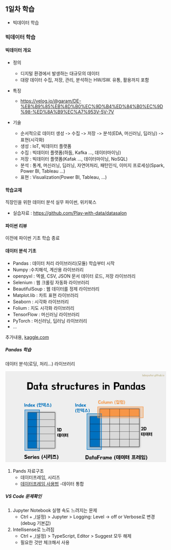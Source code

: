 ## 1일차 학습
- 빅데이터 학습

### 빅데이터 학습

#### 빅데이터 개요
- 정의
    - 디지털 환경에서 발생하는 대규모의 데이터
    - 대량 데이터 수집, 저장, 관리, 분석하는 HW/SW. 유통, 활용까지 포함
- 특징
    - https://velog.io/@garam/DE-%EB%B9%85%EB%8D%B0%EC%9D%B4%ED%84%B0%EC%9D%98-%ED%8A%B9%EC%A7%953V-5V-7V

- 기술
    - 순서적으로 데이터 생성 -> 수집 -> 저장 -> 분석(EDA, 머신러닝, 딥러닝) -> 표현(시각화)
    - 생성 : IoT, 빅데이터 플랫폼
    - 수집 : 빅데이터 플랫폼(하둡, Kafka ..., 데이터마이닝)
    - 저장 : 빅데이터 플랫폼(Kafak ..., 데이터마이닝, NoSQL)
    - 분석 : 통계, 머신러닝, 딥러닝, 자연어처리, 패턴인식, 이미지 프로세싱(Spark, Power BI, Tableau ...)
    - 표현 : Visualization(Power BI, Tableau, ...)

#### 학습교재
직장인을 위한 데이터 분석 실무 파이썬, 위키북스

- 실습자료 : https://github.com/Play-with-data/datasalon

#### 파이썬 리뷰
이전에 파이썬 기초 학습 종료

#### 데이터 분석 기초
- Pandas : 데이터 처리 라이브러리(모듈) 학습부터 시작
- Numpy :수치해석, 계산용 라이브러리
- openpyxl : 엑셀, CSV, JSON 문서 데이터 로드, 저장 라이브러리
- Selenium : 웹 크롤링 자동화 라이브러리
- BeautifulSoup : 웹 데이터를 정제 라이브러리
- Matplot.lib : 차트 표현 라이브러리
- Seaborn : 시각화 라이브러리
- Folium : 지도 시각화 라이브러리
- TensorFlow : 머신러닝 라이브러리
- PyTorch : 머신러닝, 딥러닝 라이브러리
- ...

추가내용, [kaggle.com](https://www.kaggle.com/)

##### Pandas 학습
데이터 분석(로딩, 처리...) 라이브러리

![자료구조](https://raw.githubusercontent.com/ChnagHyun/bigdata-analysis-2024/main/images/ba001.png)

1. Pands 자료구조
    - 데이터프레임, 시리즈
    - [데이터프레임 사용법](https://github.com/ChnagHyun/bigdata-analysis-2024/blob/main/day01/da01_pandas_basic.ipynb)
    -데이터 통합


##### VS Code 문제확인
1. Jupyter Notebook 실행 속도 느려지는 문제
    - Ctrl + ,(설정) > Jupyter > Logging: Level -> off or Verbose로 변경(debug 기본값)
2. Intellisense로 느려짐
    - Ctrl + ,(설정) > TypeScript, Editor > Suggest 모두 해제
    - 필요한 것만 체크해서 사용

    